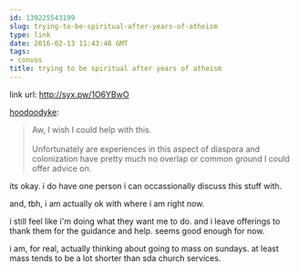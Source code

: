 ```yaml
---
id: 139225543199
slug: trying-to-be-spiritual-after-years-of-atheism
type: link
date: 2016-02-13 11:43:48 GMT
tags:
- convos
title: trying to be spiritual after years of atheism
---
```

link url: http://syx.pw/1O6YBwO

<p><a href="http://hoodoodyke.tumblr.com/post/139206325769/trying-to-be-spiritual-after-years-of-atheism" class="tumblr_blog">hoodoodyke</a>:</p><blockquote><p>Aw, I wish I could help with this.<br><br>Unfortunately are experiences in this aspect of diaspora and colonization have pretty much no overlap or common ground I could offer advice on.</p></blockquote>
its okay. i do have one person i can occassionally discuss this stuff with.

and, tbh, i am actually ok with where i am right now. 

i still feel like i'm doing what they want me to do. and i leave offerings to thank them for the guidance and help. seems good enough for now.

i am, for real, actually thinking about going to mass on sundays. at least mass tends to be a lot shorter than sda church services.